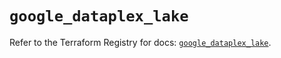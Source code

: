 # `google_dataplex_lake`

Refer to the Terraform Registry for docs: [`google_dataplex_lake`](https://registry.terraform.io/providers/hashicorp/google/6.34.0/docs/resources/dataplex_lake).
